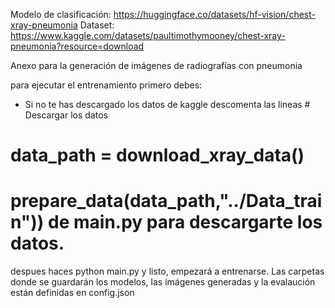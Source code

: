

Modelo de clasificación: https://huggingface.co/datasets/hf-vision/chest-xray-pneumonia
Dataset: https://www.kaggle.com/datasets/paultimothymooney/chest-xray-pneumonia?resource=download



Anexo para la generación de imágenes de radiografías con pneumonia

para ejecutar el entrenamiento primero debes:
- Si no te has descargado los datos de kaggle descomenta las lineas # Descargar los datos
# data_path = download_xray_data()
# prepare_data(data_path,"../Data_train")) de main.py para descargarte los datos. 

despues haces python main.py y listo, empezará a entrenarse. Las carpetas donde se guardarán los modelos, las imágenes generadas y la evalaución están definidas en config.json

